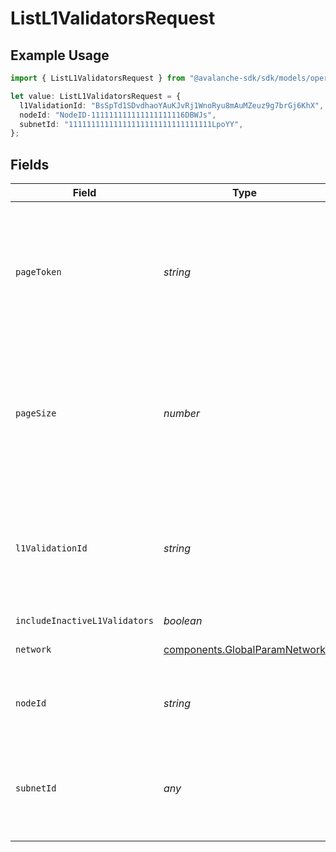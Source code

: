 # ListL1ValidatorsRequest

## Example Usage

```typescript
import { ListL1ValidatorsRequest } from "@avalanche-sdk/sdk/models/operations";

let value: ListL1ValidatorsRequest = {
  l1ValidationId: "BsSpTd1SDvdhaoYAuKJvRj1WnoRyu8mAuMZeuz9g7brGj6KhX",
  nodeId: "NodeID-111111111111111111116DBWJs",
  subnetId: "11111111111111111111111111111111LpoYY",
};
```

## Fields

| Field                                                                                                    | Type                                                                                                     | Required                                                                                                 | Description                                                                                              | Example                                                                                                  |
| -------------------------------------------------------------------------------------------------------- | -------------------------------------------------------------------------------------------------------- | -------------------------------------------------------------------------------------------------------- | -------------------------------------------------------------------------------------------------------- | -------------------------------------------------------------------------------------------------------- |
| `pageToken`                                                                                              | *string*                                                                                                 | :heavy_minus_sign:                                                                                       | A page token, received from a previous list call. Provide this to retrieve the subsequent page.          |                                                                                                          |
| `pageSize`                                                                                               | *number*                                                                                                 | :heavy_minus_sign:                                                                                       | The maximum number of items to return. The minimum page size is 1. The maximum pageSize is 100.          | 10                                                                                                       |
| `l1ValidationId`                                                                                         | *string*                                                                                                 | :heavy_minus_sign:                                                                                       | The L1 Validator's validation ID to filter by. If not provided, then all L1 Validators will be returned. | BsSpTd1SDvdhaoYAuKJvRj1WnoRyu8mAuMZeuz9g7brGj6KhX                                                        |
| `includeInactiveL1Validators`                                                                            | *boolean*                                                                                                | :heavy_minus_sign:                                                                                       | N/A                                                                                                      |                                                                                                          |
| `network`                                                                                                | [components.GlobalParamNetwork](../../models/components/globalparamnetwork.md)                           | :heavy_minus_sign:                                                                                       | Either mainnet or testnet/fuji.                                                                          | mainnet                                                                                                  |
| `nodeId`                                                                                                 | *string*                                                                                                 | :heavy_minus_sign:                                                                                       | A valid node ID in format 'NodeID-HASH'.                                                                 | NodeID-111111111111111111116DBWJs                                                                        |
| `subnetId`                                                                                               | *any*                                                                                                    | :heavy_minus_sign:                                                                                       | The subnet ID to filter by. If not provided, then all subnets will be returned.                          | 11111111111111111111111111111111LpoYY                                                                    |